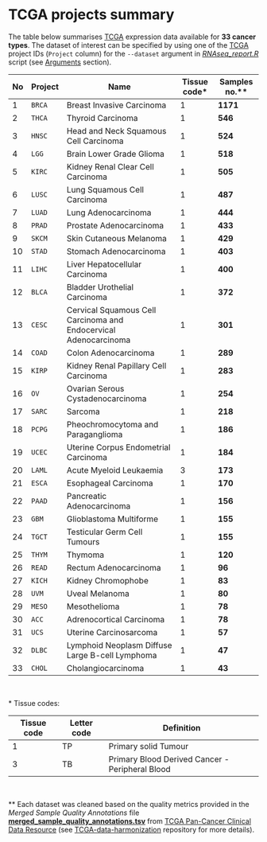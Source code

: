 # TCGA projects summary


The table below summarises [TCGA](https://portal.gdc.cancer.gov/) expression data available for **33 cancer types**. The dataset of interest can be specified by using one of the [TCGA](https://portal.gdc.cancer.gov/) project IDs (`Project` column) for the `--dataset` argument in *[RNAseq_report.R](./rmd_files/RNAseq_report.R)* script (see [Arguments](./README.md#arguments) section).


No | Project | Name | Tissue code\* | Samples no.\**
------------ | ------------ | ------------ | ------------ | ------------
1 | `BRCA`  | Breast Invasive Carcinoma | 1 | **1171**
2 | `THCA`  | Thyroid Carcinoma | 1 | **546**
3 | `HNSC`  | Head and Neck Squamous Cell Carcinoma | 1 | **524**
4 | `LGG`   | Brain Lower Grade Glioma | 1 | **518**
5 | `KIRC`  | Kidney Renal Clear Cell Carcinoma | 1 | **505**
6 | `LUSC`  | Lung Squamous Cell Carcinoma | 1 | **487**
7 | `LUAD`  | Lung Adenocarcinoma | 1 | **444**
8 | `PRAD`  | Prostate Adenocarcinoma | 1 | **433**
9 | `SKCM`  | Skin Cutaneous Melanoma | 1 | **429**
10 | `STAD`  | Stomach Adenocarcinoma | 1 | **403**
11 | `LIHC`  | Liver Hepatocellular Carcinoma | 1 | **400**
12 | `BLCA`  | Bladder Urothelial Carcinoma | 1 | **372**
13 | `CESC`  | Cervical Squamous Cell Carcinoma and Endocervical Adenocarcinoma | 1 | **301**
14 | `COAD`  | Colon Adenocarcinoma | 1 | **289**
15 | `KIRP` | Kidney Renal Papillary Cell Carcinoma | 1 | **283**
16 | `OV`    | Ovarian Serous Cystadenocarcinoma | 1 | **254**
17 | `SARC` | Sarcoma | 1 | **218**
18 | `PCPG`  | Pheochromocytoma and Paraganglioma | 1 | **186**
19 | `UCEC`  | Uterine Corpus Endometrial Carcinoma | 1 | **184**
20 | `LAML`  | Acute Myeloid Leukaemia | 3 | **173**
21 | `ESCA`  | Esophageal Carcinoma | 1 | **170**
22 | `PAAD`  | Pancreatic Adenocarcinoma | 1 | **156**
23 | `GBM`   | Glioblastoma Multiforme | 1 | **155**
24 | `TGCT`  | Testicular Germ Cell Tumours | 1 | **155**
25 | `THYM`  | Thymoma | 1 | **120**
26 | `READ` | Rectum Adenocarcinoma | 1 | **96**
27 | `KICH`  | Kidney Chromophobe | 1 | **83**
28 | `UVM`   | Uveal Melanoma | 1 | **80**
29 | `MESO` | Mesothelioma | 1 | **78**
30 | `ACC`   | Adrenocortical Carcinoma | 1 | **78**
31 | `UCS`   | Uterine Carcinosarcoma | 1 | **57**
32 | `DLBC`  | Lymphoid Neoplasm Diffuse Large B-cell Lymphoma | 1 | **47**
33 | `CHOL`  | Cholangiocarcinoma | 1 | **43**
<br />

\* Tissue codes:

Tissue code | Letter code | Definition
------------ | ------------ | ------------
1 | TP  | Primary solid Tumour
3 | TB  | Primary Blood Derived Cancer - Peripheral Blood
<br />

\** Each dataset was cleaned based on the quality metrics provided in the *Merged Sample Quality Annotations* file **[merged_sample_quality_annotations.tsv](http://api.gdc.cancer.gov/data/1a7d7be8-675d-4e60-a105-19d4121bdebf)** from [TCGA Pan-Cancer Clinical Data Resource](https://gdc.cancer.gov/about-data/publications/PanCan-Clinical-2018) (see [TCGA-data-harmonization](https://github.com/umccr/TCGA-data-harmonization/tree/master/expression/README.md#data-clean-up) repository for more details).
 
 